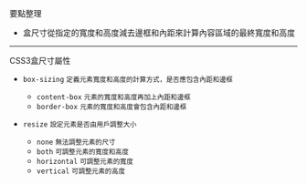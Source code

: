 要點整理
- 盒尺寸從指定的寬度和高度減去邊框和內距來計算內容區域的最終寬度和高度

---

CSS3盒尺寸屬性
- `box-sizing` <small>定義元素寬度和高度的計算方式，是否應包含內距和邊框</small>
	
	- `content-box` <small>元素的寬度和高度再加上內距和邊框</small>
	- `border-box` <small>元素的寬度和高度會包含內距和邊框</small>

- `resize` <small>設定元素是否由用戶調整大小</small>
	
	- `none` <small>無法調整元素的尺寸</small>
	- `both` <small>可調整元素的寬度和高度</small>
	- `horizontal` <small>可調整元素的寬度</small>
	- `vertical` <small>可調整元素的高度</small>